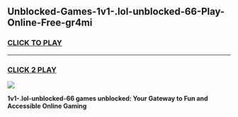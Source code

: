 
## Unblocked-Games-1v1-.lol-unblocked-66-Play-Online-Free-gr4mi
<h3>
<a href="https://premium76.site?title=1v1-.lol-unblocked-66&ref=26A">CLICK TO PLAY</a></h3>
<hr>

<h3>
<a href="https://premium76.site?title=1v1-.lol-unblocked-66&ref=26A">CLICK 2 PLAY</a>
  
</h3>

<a href="https://premium76.site?title=1v1-.lol-unblocked-66&ref=26A"><img src="https://clearcache.store/games.png"></a>


**1v1-.lol-unblocked-66 games unblocked: Your Gateway to Fun and Accessible Online Gaming**
